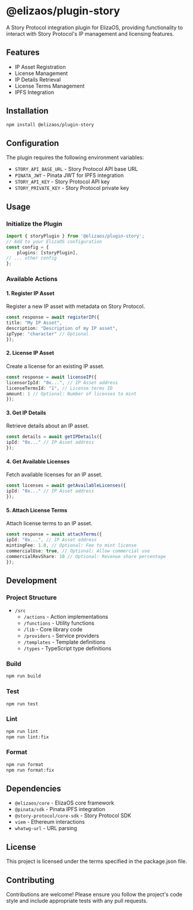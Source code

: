 # @elizaos/plugin-story

A Story Protocol integration plugin for ElizaOS, providing functionality to interact with Story Protocol's IP management and licensing features.

## Features

- IP Asset Registration
- License Management
- IP Details Retrieval
- License Terms Management
- IPFS Integration

## Installation

```bash
npm install @elizaos/plugin-story
```

## Configuration

The plugin requires the following environment variables:

- `STORY_API_BASE_URL` - Story Protocol API base URL
- `PINATA_JWT` - Pinata JWT for IPFS integration
- `STORY_API_KEY` - Story Protocol API key
- `STORY_PRIVATE_KEY` - Story Protocol private key

## Usage

### Initialize the Plugin

```typescript
import { storyPlugin } from '@elizaos/plugin-story';
// Add to your ElizaOS configuration
const config = {
    plugins: [storyPlugin],
// ... other config
};
```

### Available Actions

#### 1. Register IP Asset

Register a new IP asset with metadata on Story Protocol.

```typescript
const response = await registerIP({
title: "My IP Asset",
description: "Description of my IP asset",
ipType: "character" // Optional
});
```

#### 2. License IP Asset

Create a license for an existing IP asset.

```typescript
const response = await licenseIP({
licensorIpId: "0x...", // IP Asset address
licenseTermsId: "1", // License terms ID
amount: 1 // Optional: Number of licenses to mint
});
```

#### 3. Get IP Details

Retrieve details about an IP asset.

```typescript
const details = await getIPDetails({
ipId: "0x..." // IP Asset address
});
```

#### 4. Get Available Licenses

Fetch available licenses for an IP asset.

```typescript
const licenses = await getAvailableLicenses({
ipId: "0x..." // IP Asset address
});
```

#### 5. Attach License Terms

Attach license terms to an IP asset.

```typescript
const response = await attachTerms({
ipId: "0x...", // IP Asset address
mintingFee: 1.0, // Optional: Fee to mint license
commercialUse: true, // Optional: Allow commercial use
commercialRevShare: 10 // Optional: Revenue share percentage
});
```

## Development

### Project Structure

- `/src`
  - `/actions` - Action implementations
  - `/functions` - Utility functions
  - `/lib` - Core library code
  - `/providers` - Service providers
  - `/templates` - Template definitions
  - `/types` - TypeScript type definitions

### Build

```bash
npm run build
```

### Test

```bash
npm run test
```

### Lint

```bash
npm run lint
npm run lint:fix
```

### Format

```bash
npm run format
npm run format:fix
```

## Dependencies

- `@elizaos/core` - ElizaOS core framework
- `@pinata/sdk` - Pinata IPFS integration
- `@story-protocol/core-sdk` - Story Protocol SDK
- `viem` - Ethereum interactions
- `whatwg-url` - URL parsing

## License

This project is licensed under the terms specified in the package.json file.

## Contributing

Contributions are welcome! Please ensure you follow the project's code style and include appropriate tests with any pull requests.
